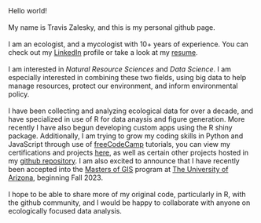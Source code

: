 <body>
Hello world!
<br><br>
My name is Travis Zalesky, and this is my personal github page.
<br><br>
I am an ecologist, and a mycologist with 10+ years of experience. You can check out my <a href=https://www.linkedin.com/in/travis-zalesky-5793b9262/>LinkedIn</a> profile or take a look at my <a href=https://github.com/travisz09/travisz09/blob/main/Travis_Zalesky_twentyoneseconds_CV.pdf>resume</a>.
<br><br>
I am interested in <em>Natural Resource Sciences</em> and <em>Data Science</em>. I am especially interested in combining these two fields, using big data to help manage resources, protect our environment, and inform environmental policy.
<br><br>
I have been collecting and analyzing ecological data for over a decade, and have specialized in use of R for data anaysis and figure generation. More recently I have also begun developing custom apps using the R shiny package. Additionally, I am trying to grow my coding skills in Python and JavaScript through use of <a href=https://www.freecodecamp.org/>freeCodeCamp</a> tutorials, you can view my certifications and projects <a href=https://www.freecodecamp.org/fcc9b9bb9b6-c7dd-422f-b22a-7f7c246d1985>here</a>, as well as certain other projects hosted in my <a href=https://github.com/travisz09?tab=repositories>github repository</a>. I am also excited to announce that I have recently been accepted into the <a href=https://gis.arizona.edu/>Masters of GIS</a> program at <a href=https://www.arizona.edu/>The University of Arizona</a>, beginning Fall 2023.
<br><br>
I hope to be able to share more of my original code, particularly in R, with the github community, and I would be happy to collaborate with anyone on ecologically focused data analysis.

</body>


<!---
- 👋 Hi, I’m @travisz09
- 👀 I’m interested in ...
- 🌱 I’m currently learning ...
- 💞️ I’m looking to collaborate on ...
- 📫 How to reach me ...


travisz09/travisz09 is a ✨ special ✨ repository because its `README.md` (this file) appears on your GitHub profile.
You can click the Preview link to take a look at your changes.
--->



